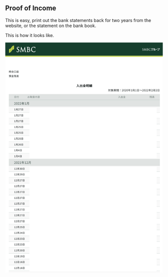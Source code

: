 ## Proof of Income
This is easy, print out the bank statements back for two years from the website, or the statement on the bank book.

This is how it looks like.

<img src="https://github.com/swarut/japanese_permanent_residence/blob/main/10-proof-of-income-%E9%A0%90%E8%B2%AF%E9%87%91%E9%80%9A%E5%B8%B3%E3%81%AE%E5%86%99%E3%81%97/proof_of_income_example.png?raw=true" width="550px" style="margin-left: auto; margin-right: auto; display: block;">
